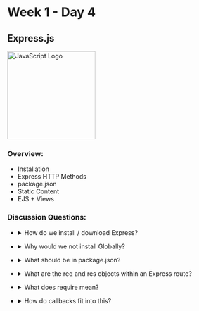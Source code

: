 # Week 1 - Day 4

## Express.js

<img src="https://camo.githubusercontent.com/fc61dcbdb7a6e49d3adecc12194b24ab20dfa25b/68747470733a2f2f692e636c6f756475702e636f6d2f7a6659366c4c376546612d3330303078333030302e706e67" alt="JavaScript Logo" width="200px">

### Overview:

* Installation
* Express HTTP Methods
* package.json
* Static Content
* EJS + Views

### Discussion Questions:

* <details>
	<summary>How do we install / download Express?</summary>

	Using NPM! Once we have a package.json file by running: <code>npm init -y</code>, we can start installing modules! To install express, we just need to run: <code>npm install express --save</code>.
</details>

* <details>
	<summary>Why would we not install Globally?</summary>

	Version control: If we installed everything globally, what would happen if we required an older version of express to support an older project we worked on, but we currently have the latest version installed globally?

	Naming conflicts, errors and a cluttered global namespace would happen.

	Another reason: We may not want to use Express. Maybe we want a different framework to handle our routing. In this case, we just don't npm install express and instead install something else.
</details>

* <details>
	<summary>What should be in package.json?</summary>

	Our package.json should contain details about our project like its name, version, description, author and required dependencies.
</details>

* <details>
	<summary>What are the req and res objects within an Express route?</summary>

	The request object gives us details about the route a client has visited, the HTTP method accessed, POST / form data, route parameters and much more.

	The response object lets us send data such as .html, .css, .json back to the client, redirect them to a different route and much more.

	<code>console.log()</code> these objects to find out more about what kind've data they contain.
</details>

* <details>
	<summary>What does require mean?</summary>

	We're copying all of the contents of the file we're requiring into our own code, pasting / storing as a variable.
</details>

* <details>
	<summary>How do callbacks fit into this?</summary>

	We'll be using callbacks for all of our routing rules. We might say <code>app.get("/")</code> as our first argument and a callback as the second as to say: "After a client has visited this route, we will execute the following code."
</details>
